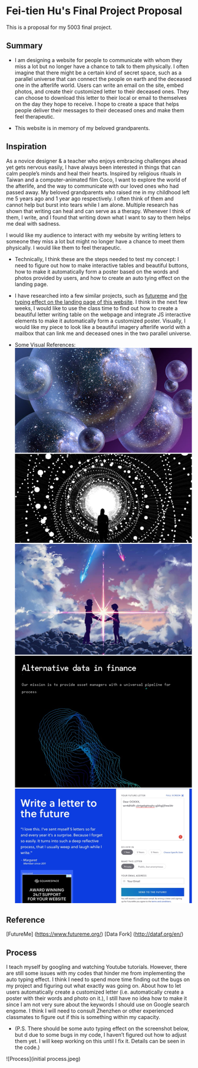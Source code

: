 # Fei-tien Hu's Final Project Proposal
This is a proposal for my 5003 final project.

## Summary  
* I am designing a website for people to communicate with whom they miss a lot but no longer have a chance to talk to them physically. I often imagine that there might be a certain kind of secret space, such as a parallel universe that can connect the people on earth and the deceased one in the afterlife world. Users can write an email on the site, embed photos, and create their customized letter to their deceased ones. They can choose to download this letter to their local or email to themselves on the day they hope to receive. I hope to create a space that helps people deliver their messages to their deceased ones and make them feel therapeutic.

* This website is in memory of my beloved grandparents.

## Inspiration

As a novice designer & a teacher who enjoys embracing challenges ahead yet gets nervous easily, I have always been interested in things that can calm people’s minds and heal their hearts. Inspired by religious rituals in Taiwan and a computer-animated film Coco, I want to explore the world of the afterlife, and the way to communicate with our loved ones who had passed away. My beloved grandparents who raised me in my childhood left me 5 years ago and 1 year ago respectively. I often think of them and cannot help but burst into tears while I am alone. Multiple research has shown that writing can heal and can serve as a therapy. Whenever I think of them, I write, and I found that writing down what I want to say to them helps me deal with sadness.

I would like my audience to interact with my website by writing letters to someone they miss a lot but might no longer have a chance to meet them physically. I would like them to feel therapeutic.

* Technically, I think these are the steps needed to test my concept: I need to figure out how to make interactive tables and beautiful buttons, how to make it automatically form a poster based on the words and photos provided by users, and how to create an auto tying effect on the landing page.

* I have researched into a few similar projects, such as [futureme](https://www.futureme.org/) and [the typing effect on the landing page of this website](http://dataf.org/en/). I think in the next few weeks, I would like to use the class time to find out how to create a beautiful letter writing table on the webpage and integrate JS interactive elements to make it automatically form a customized poster. Visually, I would like my piece to look like a beautiful imagery afterlife world with a mailbox that can link me and deceased ones in the two parallel universe.  

* Some Visual References:
![Parallel Universe](parallelUniverse.jpg)
![Parallel Universe](parallelUniverse2.jpg)
![Parallel Universe](parallelUniverse3.jpg)
![Typing Effect](typingEffect.jpeg)
![WritingLetter](Futureme.jpeg)


## Reference
[FutureMe] (https://www.futureme.org/)
[Data Fork] (http://dataf.org/en/)

## Process
I teach myself by googling and watching Youtube tutorials. However, there are still some issues with my codes that hinder me from implementing the auto typing effect. I think I need to spend more time finding out the bugs on my project and figuring out what exactly was going on. About how to let users automatically create a customized letter (i.e. automatically create a poster with their words and photo on it.), I still have no idea how to make it since I am not very sure about the keywords I should use on Google search engome. I think I will need to consult Zhenzhen or other experienced classmates to figure out if this is something within my capacity.
* (P.S. There should be some auto typing effect on the screenshot below, but d
due to some bugs in my code, I haven’t figured out how to adjust them yet. I will keep working on this until I fix it. Details can be seen in the code.)

![Process](initial process.jpeg)
